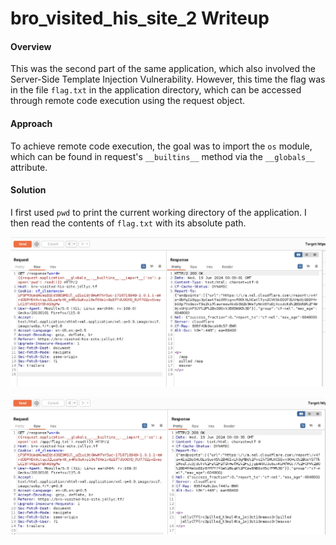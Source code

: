 # bro_visited_his_site_2 Writeup

#### Overview

This was the second part of the same application, which also involved the Server-Side Template Injection Vulnerability. However, this time the flag was in the file `flag.txt` in the application directory, which can be accessed through remote code execution using the request object.


#### Approach

To achieve remote code execution, the goal was to import the `os` module, which can be found in request's `__builtins__` method via the `__globals__` attribute. 


#### Solution

I first used `pwd` to print the current working directory of the application. I then read the contents of `flag.txt` with its absolute path.

![web1_1](/jellyCTF/images/jelly1_6.png)

![web1_1](/jellyCTF/images/jelly1_7.png)
